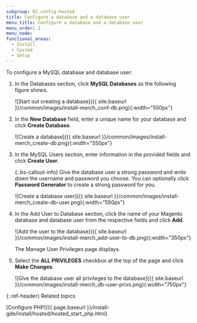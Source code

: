 ```yaml
---
subgroup: 02_config-hosted
title: Configure a database and a database user
menu_title: Configure a database and a database user
menu_order: 2
menu_node:
functional_areas:
  - Install
  - System
  - Setup
---
```


To configure a MySQL database and database user:

1. In the Databases section, click **MySQL Databases** as the following figure shows.

   ![Start out creating a database]({{ site.baseurl }}/common/images/install-merch_conf-db.png){:width="550px"}

1. In the **New Database** field, enter a unique name for your database and click **Create Database**.

   ![Create a database]({{ site.baseurl }}/common/images/install-merch_create-db.png){:width="550px"}

1. In the MySQL Users section, enter information in the provided fields and click **Create User**.

   {:.bs-callout-info}
   Give the database user a strong password and <em>write down</em> the username and password you choose. You can optionally click **Password Generator** to create a strong password for you.

   ![Create a database user]({{ site.baseurl }}/common/images/install-merch_create-db-user.png){:width="550px"}

1. In the Add User to Database section, click the name of your Magento database and database user from the respective fields and click **Add**.

   ![Add the user to the database]({{ site.baseurl }}/common/images/install-merch_add-user-to-db.png){:width="350px"}

   The Manage User Privileges page displays.

1. Select the **ALL PRIVILEGES** checkbox at the top of the page and click **Make Changes**.

   ![Give the database user all privileges to the database]({{ site.baseurl }}/common/images/install-merch_db-user-privs.png){:width="750px"}

{:.ref-header}
Related topics

[Configure PHP]({{ page.baseurl }}/install-gde/install/hosted/hosted_start_php.html)
